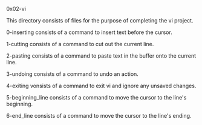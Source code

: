0x02-vi

This directory consists of files for the purpose of completing the vi project.

0-inserting consists of a command to insert text before the cursor.

1-cutting consists of a command to cut out the current line.

2-pasting consists of a command to paste text in the buffer onto the current line.

3-undoing consists of a command to undo an action.

4-exiting vonsists of a command to exit vi and ignore any unsaved changes.

5-beginning_line consists of a command to move the cursor to the line's beginning.

6-end_line consists of a command to move the cursor to the line's ending.